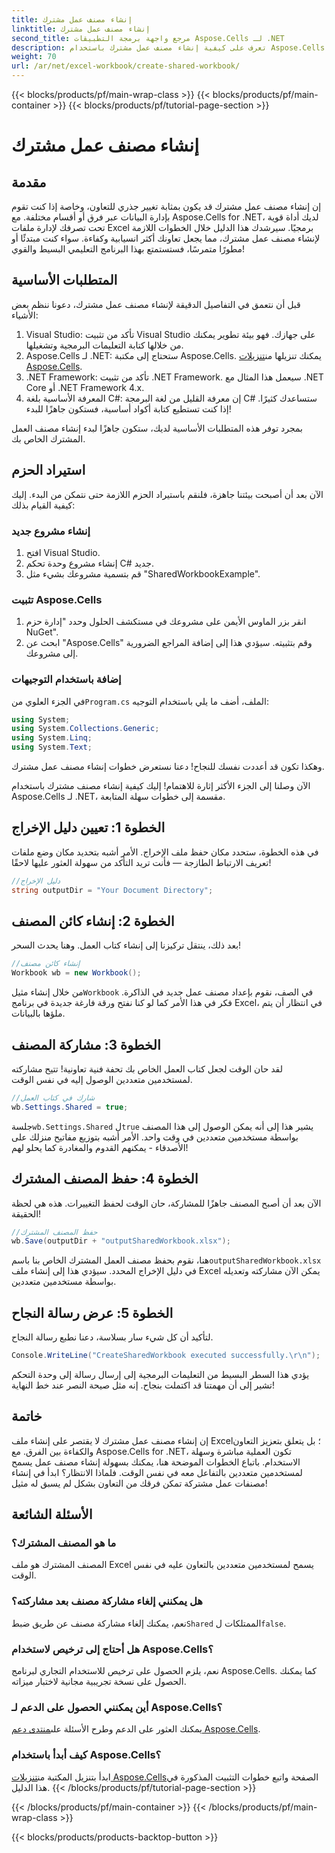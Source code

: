 ```yaml
---
title: إنشاء مصنف عمل مشترك
linktitle: إنشاء مصنف عمل مشترك
second_title: مرجع واجهة برمجة التطبيقات Aspose.Cells لـ .NET
description: تعرف على كيفية إنشاء مصنف عمل مشترك باستخدام Aspose.Cells for .NET من خلال هذا الدليل البسيط خطوة بخطوة. مثالي لتعزيز التعاون بين الفريق.
weight: 70
url: /ar/net/excel-workbook/create-shared-workbook/
---
```


{{< blocks/products/pf/main-wrap-class >}}
{{< blocks/products/pf/main-container >}}
{{< blocks/products/pf/tutorial-page-section >}}

# إنشاء مصنف عمل مشترك

## مقدمة

إن إنشاء مصنف عمل مشترك قد يكون بمثابة تغيير جذري للتعاون، وخاصة إذا كنت تقوم بإدارة البيانات عبر فرق أو أقسام مختلفة. مع Aspose.Cells for .NET، لديك أداة قوية تحت تصرفك لإدارة ملفات Excel برمجيًا. سيرشدك هذا الدليل خلال الخطوات اللازمة لإنشاء مصنف عمل مشترك، مما يجعل تعاونك أكثر انسيابية وكفاءة. سواء كنت مبتدئًا أو مطورًا متمرسًا، فستستمتع بهذا البرنامج التعليمي البسيط والقوي!

## المتطلبات الأساسية

قبل أن نتعمق في التفاصيل الدقيقة لإنشاء مصنف عمل مشترك، دعونا ننظم بعض الأشياء:

1. Visual Studio: تأكد من تثبيت Visual Studio على جهازك. فهو بيئة تطوير يمكنك من خلالها كتابة التعليمات البرمجية وتشغيلها.
2.  Aspose.Cells لـ .NET: ستحتاج إلى مكتبة Aspose.Cells. يمكنك تنزيلها من[تنزيلات Aspose.Cells](https://releases.aspose.com/cells/net/).
3. .NET Framework: تأكد من تثبيت .NET Framework. سيعمل هذا المثال مع .NET Core أو .NET Framework 4.x.
4. المعرفة الأساسية بلغة C#: إن معرفة القليل من لغة البرمجة C# ستساعدك كثيرًا. إذا كنت تستطيع كتابة أكواد أساسية، فستكون جاهزًا للبدء!

بمجرد توفر هذه المتطلبات الأساسية لديك، ستكون جاهزًا لبدء إنشاء مصنف العمل المشترك الخاص بك.

## استيراد الحزم

الآن بعد أن أصبحت بيئتنا جاهزة، فلنقم باستيراد الحزم اللازمة حتى نتمكن من البدء. إليك كيفية القيام بذلك:

### إنشاء مشروع جديد
1. افتح Visual Studio.
2. إنشاء مشروع وحدة تحكم C# جديد.
3. قم بتسمية مشروعك بشيء مثل "SharedWorkbookExample".

### تثبيت Aspose.Cells
1. انقر بزر الماوس الأيمن على مشروعك في مستكشف الحلول وحدد "إدارة حزم NuGet".
2. ابحث عن "Aspose.Cells" وقم بتثبيته. سيؤدي هذا إلى إضافة المراجع الضرورية إلى مشروعك.

### إضافة باستخدام التوجيهات
 في الجزء العلوي من`Program.cs` الملف، أضف ما يلي باستخدام التوجيه:

```csharp
using System;
using System.Collections.Generic;
using System.Linq;
using System.Text;
```

وهكذا تكون قد أعددت نفسك للنجاح! دعنا نستعرض خطوات إنشاء مصنف عمل مشترك.

الآن وصلنا إلى الجزء الأكثر إثارة للاهتمام! إليك كيفية إنشاء مصنف مشترك باستخدام Aspose.Cells لـ .NET، مقسمة إلى خطوات سهلة المتابعة.

## الخطوة 1: تعيين دليل الإخراج

في هذه الخطوة، ستحدد مكان حفظ ملف الإخراج. الأمر أشبه بتحديد مكان وضع ملفات تعريف الارتباط الطازجة — فأنت تريد التأكد من سهولة العثور عليها لاحقًا!

```csharp
//دليل الإخراج
string outputDir = "Your Document Directory";
```

## الخطوة 2: إنشاء كائن المصنف

بعد ذلك، ينتقل تركيزنا إلى إنشاء كتاب العمل. وهنا يحدث السحر!

```csharp
//إنشاء كائن مصنف
Workbook wb = new Workbook();
```
 من خلال إنشاء مثيل`Workbook` في الصف، نقوم بإعداد مصنف عمل جديد في الذاكرة. فكر في هذا الأمر كما لو كنا نفتح ورقة فارغة جديدة في برنامج Excel، في انتظار أن يتم ملؤها بالبيانات.

## الخطوة 3: مشاركة المصنف

لقد حان الوقت لجعل كتاب العمل الخاص بك تحفة فنية تعاونية! تتيح مشاركته لمستخدمين متعددين الوصول إليه في نفس الوقت.

```csharp
//شارك في كتاب العمل
wb.Settings.Shared = true;
```
 جلسة`wb.Settings.Shared` ل`true` يشير هذا إلى أنه يمكن الوصول إلى هذا المصنف بواسطة مستخدمين متعددين في وقت واحد. الأمر أشبه بتوزيع مفاتيح منزلك على الأصدقاء - يمكنهم القدوم والمغادرة كما يحلو لهم!

## الخطوة 4: حفظ المصنف المشترك

الآن بعد أن أصبح المصنف جاهزًا للمشاركة، حان الوقت لحفظ التغييرات. هذه هي لحظة الحقيقة!

```csharp
//حفظ المصنف المشترك
wb.Save(outputDir + "outputSharedWorkbook.xlsx");
```
 هنا، نقوم بحفظ مصنف العمل المشترك الخاص بنا باسم`outputSharedWorkbook.xlsx` في دليل الإخراج المحدد. سيؤدي هذا إلى إنشاء ملف Excel يمكن الآن مشاركته وتعديله بواسطة مستخدمين متعددين.

## الخطوة 5: عرض رسالة النجاح

لتأكيد أن كل شيء سار بسلاسة، دعنا نطبع رسالة النجاح.

```csharp
Console.WriteLine("CreateSharedWorkbook executed successfully.\r\n");
```
يؤدي هذا السطر البسيط من التعليمات البرمجية إلى إرسال رسالة إلى وحدة التحكم تشير إلى أن مهمتنا قد اكتملت بنجاح. إنه مثل صيحة النصر عند خط النهاية!

## خاتمة 

إن إنشاء مصنف عمل مشترك لا يقتصر على إنشاء ملف Excel؛ بل يتعلق بتعزيز التعاون والكفاءة بين الفرق. مع Aspose.Cells for .NET، تكون العملية مباشرة وسهلة الاستخدام. باتباع الخطوات الموضحة هنا، يمكنك بسهولة إنشاء مصنف عمل يسمح لمستخدمين متعددين بالتفاعل معه في نفس الوقت. فلماذا الانتظار؟ ابدأ في إنشاء مصنفات عمل مشتركة تمكن فرقك من التعاون بشكل لم يسبق له مثيل!

## الأسئلة الشائعة

### ما هو المصنف المشترك؟
المصنف المشترك هو ملف Excel يسمح لمستخدمين متعددين بالتعاون عليه في نفس الوقت.

### هل يمكنني إلغاء مشاركة مصنف بعد مشاركته؟
 نعم، يمكنك إلغاء مشاركة مصنف عن طريق ضبط`Shared` الممتلكات ل`false`.

### هل أحتاج إلى ترخيص لاستخدام Aspose.Cells؟
نعم، يلزم الحصول على ترخيص للاستخدام التجاري لبرنامج Aspose.Cells. كما يمكنك الحصول على نسخة تجريبية مجانية لاختبار ميزاته.

### أين يمكنني الحصول على الدعم لـ Aspose.Cells؟
 يمكنك العثور على الدعم وطرح الأسئلة على[منتدى دعم Aspose.Cells](https://forum.aspose.com/c/cells/9).

### كيف أبدأ باستخدام Aspose.Cells؟
 ابدأ بتنزيل المكتبة من[تنزيلات Aspose.Cells](https://releases.aspose.com/cells/net/)الصفحة واتبع خطوات التثبيت المذكورة في هذا الدليل.
{{< /blocks/products/pf/tutorial-page-section >}}

{{< /blocks/products/pf/main-container >}}
{{< /blocks/products/pf/main-wrap-class >}}

{{< blocks/products/products-backtop-button >}}

